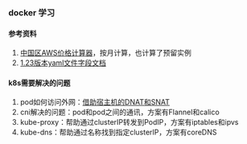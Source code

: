 ### docker 学习

#### 参考资料
1. [中国区AWS价格计算器](https://cloud.engineerdraft.com/ec2)，按月计算，也计算了预留实例
1. [1.23版本yaml文件字段文档](https://v1-23.docs.kubernetes.io/docs/reference/kubernetes-api/)

#### k8s需要解决的问题
1. pod如何访问外网：[借助宿主机的DNAT和SNAT](https://time.geekbang.org/column/article/11465)
1. cni解决的问题：pod和pod之间的通讯，方案有Flannel和calico
1. kube-proxy：帮助通过clusterIP转发到PodIP，方案有iptables和ipvs
1. kube-dns：帮助通过名称找到指定clusterIP，方案有coreDNS